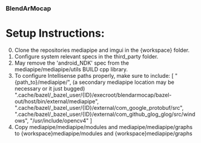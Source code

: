 ### BlendArMocap


# Setup Instructions:
0. Clone the repositories mediapipe and imgui in the {workspace} folder.
1. Configure system relevant specs in the third_party folder.
2. May remove the 'android_NDK' spec from the mediapipe/mediapipe/utils BUILD cpp library.
3. To configure Intellisense paths properly, make sure to include:
[ 
    "{path_to}/mediapipe/", (a secondary mediapipe location may be necessary or it just bugged)
    ".cache/bazel/_bazel_user/{ID}/execroot/blendarmocap/bazel-out/host/bin/external/mediapipe",
    ".cache/bazel/_bazel_user/{ID}/external/com_google_protobuf/src",
    ".cache/bazel/_bazel_user/{ID}/external/com_github_glog_glog/src/windows",
    "/usr/include/opencv4"
]
4. Copy mediapipe/mediapipe/modules and mediapipe/mediapipe/graphs to {workspace}mediapipe/modules and {workspace}mediapipe/graphs